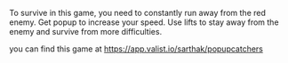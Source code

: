 To survive in this game, you need to constantly run away from the red enemy. Get popup to increase your speed.
Use lifts to stay away from the enemy and survive from more difficulties.

you can find this game at https://app.valist.io/sarthak/popupcatchers
